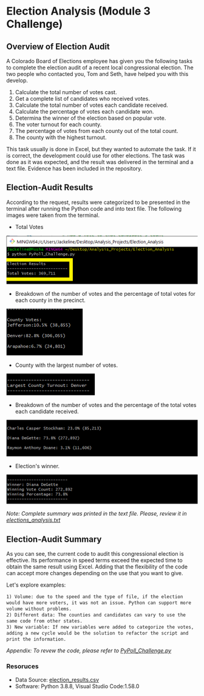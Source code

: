 # Election Analysis (Module 3 Challenge)

## Overview of Election Audit
A Colorado Board of Elections employee has given you the following tasks to complete the election audit of a recent local congressional election. The two people who contacted you, Tom and Seth, have helped you with this develop.

1. Calculate the total number of votes cast.
2. Get a complete list of candidates who received votes.
3. Calculate the total number of votes each candidate received.
4. Calculate the percentage of votes each candidate won.
5. Determina the winner of the election based on popular vote.
6. The voter turnout for each county.
7. The percentage of votes from each county out of the total count.
8. The county with the highest turnout.

This task usually is done in Excel, but they wanted to automate the task. If it is correct, the development could use for other elections.
The task was done as it was expected, and the result was delivered in the terminal and a text file. Evidence has been included in the repository.

## Election-Audit Results
According to the request, results were categorized to be presented in the terminal after running the Python code and into text file.
The following images were taken from the terminal.

  * Total Votes
  
  ![Total Votes](https://github.com/JackieCortes/ElectionAnalysis_Challenge/blob/main/Images/TotalVotes.png)

  * Breakdown of the number of votes and the percentage of total votes for each county in the precinct.

  ![County Breakdown](https://github.com/JackieCortes/ElectionAnalysis_Challenge/blob/main/Images/County_Votes.png)
  
  * County with the largest number of votes.
  
  ![Largest_County](https://github.com/JackieCortes/ElectionAnalysis_Challenge/blob/main/Images/Largest_County.png)
  
  * Breakdown of the number of votes and the percentage of the total votes each candidate received.
  
  ![Candidate_Breakdown](https://github.com/JackieCortes/ElectionAnalysis_Challenge/blob/main/Images/Candidates.png)
  
  * Election's winner.
  
  ![Winner](https://github.com/JackieCortes/ElectionAnalysis_Challenge/blob/main/Images/Winner.png)

_Note: Complete summary was printed in the text file. Please, review it in [elections_analysis.txt](https://github.com/JackieCortes/ElectionAnalysis_Challenge/tree/main/analysis)_

## Election-Audit Summary
As you can see, the current code to audit this congressional election is effective. Its performance in speed terms exceed the expected time to obtain the same result using Excel. Adding that the flexibility of the code can accept more changes depending on the use that you want to give.

Let's explore examples:

    1) Volume: due to the speed and the type of file, if the election would have more voters, it was not an issue. Python can support more volume without problems.
    2) Different data: The counties and candidates can vary to use the same code from other states.
    3) New variable: If new variables were added to categorize the votes, adding a new cycle would be the solution to refactor the script and print the information.

_Appendix: To revew the code, please refer to [PyPoll_Challenge.py](https://github.com/JackieCortes/ElectionAnalysis_Challenge/blob/main/PyPoll_Challenge.py)_

### Resoruces
- Data Source: [election_results.csv](https://github.com/JackieCortes/ElectionAnalysis_Challenge/tree/main/ResourcesPP)
- Software: Python 3.8.8, Visual Studio Code:1.58.0

